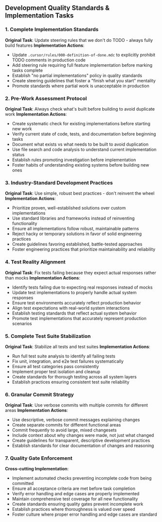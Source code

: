 ## Development Quality Standards & Implementation Tasks

### 1. Complete Implementation Standards
**Original Task**: Update steering rules that we don't do TODO - always fully build features
**Implementation Actions**:
- Update `.cursor/rules/000-definition-of-done.mdc` to explicitly prohibit TODO comments in production code
- Add steering rule requiring full feature implementation before marking tasks complete
- Establish "no partial implementations" policy in quality standards
- Create steering guidelines that foster a "finish what you start" mentality
- Promote standards where partial work is unacceptable in production

### 2. Pre-Work Assessment Protocol
**Original Task**: Always check what's built before building to avoid duplicate work
**Implementation Actions**:
- Create systematic check for existing implementations before starting new work
- Verify current state of code, tests, and documentation before beginning tasks
- Document what exists vs what needs to be built to avoid duplication
- Use file search and code analysis to understand current implementation status
- Establish rules promoting investigation before implementation
- Foster habits of understanding existing systems before building new ones

### 3. Industry-Standard Development Practices
**Original Task**: Use simple, robust best practices - don't reinvent the wheel
**Implementation Actions**:
- Prioritize proven, well-established solutions over custom implementations
- Use standard libraries and frameworks instead of reinventing functionality
- Ensure all implementations follow robust, maintainable patterns
- Reject hacky or temporary solutions in favor of solid engineering practices
- Create guidelines favoring established, battle-tested approaches
- Foster engineering practices that prioritize maintainability and reliability

### 4. Test Reality Alignment
**Original Task**: Fix tests failing because they expect actual responses rather than mocks
**Implementation Actions**:
- Identify tests failing due to expecting real responses instead of mocks
- Update test implementations to properly handle actual system responses
- Ensure test environments accurately reflect production behavior
- Align test expectations with real-world system interactions
- Establish testing standards that reflect actual system behavior
- Promote test implementations that accurately represent production scenarios

### 5. Complete Test Suite Stabilization
**Original Task**: Stabilize all tests and test suites
**Implementation Actions**:
- Run full test suite analysis to identify all failing tests
- Fix unit, integration, and e2e test failures systematically
- Ensure all test categories pass consistently
- Implement proper test isolation and cleanup
- Create standards for thorough testing across all system layers
- Establish practices ensuring consistent test suite reliability

### 6. Granular Commit Strategy
**Original Task**: Use verbose commits with multiple commits for different areas
**Implementation Actions**:
- Use descriptive, verbose commit messages explaining changes
- Create separate commits for different functional areas
- Commit frequently to avoid large, mixed changesets
- Include context about why changes were made, not just what changed
- Create guidelines for transparent, descriptive development practices
- Establish standards for clear documentation of changes and reasoning

### 7. Quality Gate Enforcement
**Cross-cutting Implementation**:
- Implement automated checks preventing incomplete code from being committed
- Ensure all acceptance criteria are met before task completion
- Verify error handling and edge cases are properly implemented
- Maintain comprehensive test coverage for all new functionality
- Create standards ensuring quality gates prevent incomplete work
- Establish practices where thoroughness is valued over speed
- Foster culture where proper error handling and edge cases are standard